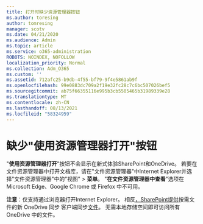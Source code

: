 ```yaml
---
title: 打开时缺少资源管理器按钮
ms.author: toresing
author: tomresing
manager: scotv
ms.date: 04/21/2020
ms.audience: Admin
ms.topic: article
ms.service: o365-administration
ROBOTS: NOINDEX, NOFOLLOW
localization_priority: Normal
ms.collection: Adm_O365
ms.custom: ''
ms.assetid: 712afc25-b9db-4f55-bf79-9f4e5861ab9f
ms.openlocfilehash: 99e0883dc709a2f19e32fc28c7c6bc507026bef5
ms.sourcegitcommit: ab75f66355116e995b3cb5505465b31989339e28
ms.translationtype: MT
ms.contentlocale: zh-CN
ms.lasthandoff: 08/13/2021
ms.locfileid: "58324959"
---
```

# <a name="the-open-with-explorer-button-is-missing"></a>缺少"使用资源管理器打开"按钮

"**使用资源管理器打开**"按钮不会显示在新式体验SharePoint和OneDrive。 若要在文件资源管理器中打开文档库，请在"文件资源管理器"中Internet Explorer并选择"文件资源管理器"中的"视图" \> **菜单**。 "**在文件资源管理器中查看**"选项在 Microsoft Edge、Google Chrome 或 Firefox 中不可用。 
  
**注意**：仅支持通过浏览器打开Internet Explorer。 相反[，SharePoint提供](https://support.office.com/article/6de9ede8-5b6e-4503-80b2-6190f3354a88.aspx)按需文件的新 OneDrive 同步 客户端同步[文件](https://support.office.com/article/0e6860d3-d9f3-4971-b321-7092438fb38e.aspx)。 无需本地存储空间即可访问所有 OneDrive 中的文件。 
  

